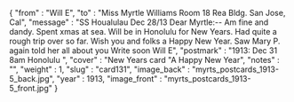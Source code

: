 {
  "from" : "Will E",
  "to" : "Miss Myrtle Williams Room 18 Rea Bldg. San Jose, Cal",
  "message" : "SS Houalulau Dec 28/13 Dear Myrtle:-- Am fine and dandy. Spent xmas at sea. Will be in Honolulu for New Years. Had quite a rough trip over so far. Wish you and folks a Happy New Year. Saw Mary P. again told her all about you Write soon Will E",
  "postmark" : "1913: Dec 31 8am Honolulu ",
  "cover" : "New Years card \"A Happy New Year",
  "notes" : "",
  "weight" : 1,
  "slug" : "card131",
  "image_back" : "myrts_postcards_1913-5_back.jpg",
  "year" : 1913,
  "image_front" : "myrts_postcards_1913-5_front.jpg"
}
